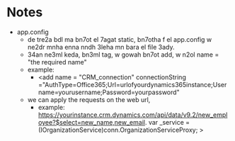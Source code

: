 # Notes
* app.config
  * de tre2a bdl ma bn7ot el 7agat static, bn7otha f el app.config w ne2dr mnha enna nndh 3leha mn bara el file 3ady. 
  * 34an ne3ml keda, bn3ml tag, w gowah bn7ot add, w n2ol name = "the required name"
  * example:
    * <add name = "CRM_connection" connectionString ="AuthType=Office365;Url=urlofyourdynamics365instance;Username=yourusername;Password=yourpassword"
  * we can apply the requests on the web url, 
    * example: https://yourinstance.crm.dynamics.com/api/data/v9.2/new_employee?$select=new_name,new_email.
var _service = (IOrganizationService)conn.OrganizationServiceProxy; >
